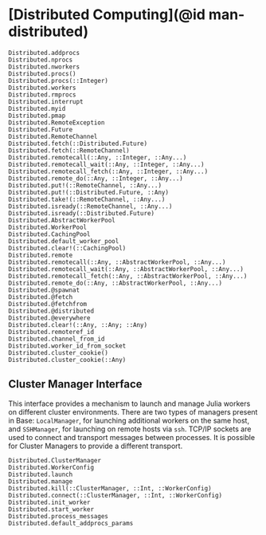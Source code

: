 # [Distributed Computing](@id man-distributed)

```@docs
Distributed.addprocs
Distributed.nprocs
Distributed.nworkers
Distributed.procs()
Distributed.procs(::Integer)
Distributed.workers
Distributed.rmprocs
Distributed.interrupt
Distributed.myid
Distributed.pmap
Distributed.RemoteException
Distributed.Future
Distributed.RemoteChannel
Distributed.fetch(::Distributed.Future)
Distributed.fetch(::RemoteChannel)
Distributed.remotecall(::Any, ::Integer, ::Any...)
Distributed.remotecall_wait(::Any, ::Integer, ::Any...)
Distributed.remotecall_fetch(::Any, ::Integer, ::Any...)
Distributed.remote_do(::Any, ::Integer, ::Any...)
Distributed.put!(::RemoteChannel, ::Any...)
Distributed.put!(::Distributed.Future, ::Any)
Distributed.take!(::RemoteChannel, ::Any...)
Distributed.isready(::RemoteChannel, ::Any...)
Distributed.isready(::Distributed.Future)
Distributed.AbstractWorkerPool
Distributed.WorkerPool
Distributed.CachingPool
Distributed.default_worker_pool
Distributed.clear!(::CachingPool)
Distributed.remote
Distributed.remotecall(::Any, ::AbstractWorkerPool, ::Any...)
Distributed.remotecall_wait(::Any, ::AbstractWorkerPool, ::Any...)
Distributed.remotecall_fetch(::Any, ::AbstractWorkerPool, ::Any...)
Distributed.remote_do(::Any, ::AbstractWorkerPool, ::Any...)
Distributed.@spawnat
Distributed.@fetch
Distributed.@fetchfrom
Distributed.@distributed
Distributed.@everywhere
Distributed.clear!(::Any, ::Any; ::Any)
Distributed.remoteref_id
Distributed.channel_from_id
Distributed.worker_id_from_socket
Distributed.cluster_cookie()
Distributed.cluster_cookie(::Any)
```

## Cluster Manager Interface

This interface provides a mechanism to launch and manage Julia workers on different cluster environments.
There are two types of managers present in Base: `LocalManager`, for launching additional workers on the
same host, and `SSHManager`, for launching on remote hosts via `ssh`. TCP/IP sockets are used to connect
and transport messages between processes. It is possible for Cluster Managers to provide a different transport.

```@docs
Distributed.ClusterManager
Distributed.WorkerConfig
Distributed.launch
Distributed.manage
Distributed.kill(::ClusterManager, ::Int, ::WorkerConfig)
Distributed.connect(::ClusterManager, ::Int, ::WorkerConfig)
Distributed.init_worker
Distributed.start_worker
Distributed.process_messages
Distributed.default_addprocs_params
```
